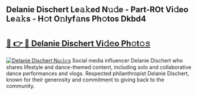 ## Delanie Dischert Le𝚊𝚔ed N𝚞𝚍e - Part-ROt Vi𝚍eo Le𝚊𝚔s - H𝚘t O𝚗lyf𝚊ns Ph𝚘tos Dkbd4

# <h2><a href="http://hf3ovij.feru.top/?c=Delanie+Dischert">🔗 👉 🔴 Delanie Dischert Vi𝚍𝚎o Ph𝚘t𝚘𝚜</a></h2>

[![Delanie Dischert Nu𝚍𝚎s](https://i.imgur.com/0TWrTi3.gif)](http://hf3ovij.feru.top/?c=Delanie+Dischert)
Social media influencer Delanie Dischert who shares lifestyle and dance-themed content, including solo and collaborative dance performances and vlogs. Respected philanthropist Delanie Dischert, known for their generosity and commitment to giving back to the community. 
